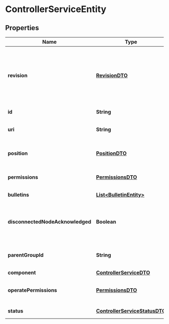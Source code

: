
# ControllerServiceEntity

## Properties
Name | Type | Description | Notes
------------ | ------------- | ------------- | -------------
**revision** | [**RevisionDTO**](RevisionDTO.md) | The revision for this request/response. The revision is required for any mutable flow requests and is included in all responses. |  [optional]
**id** | **String** | The id of the component. |  [optional]
**uri** | **String** | The URI for futures requests to the component. |  [optional]
**position** | [**PositionDTO**](PositionDTO.md) | The position of this component in the UI if applicable. |  [optional]
**permissions** | [**PermissionsDTO**](PermissionsDTO.md) | The permissions for this component. |  [optional]
**bulletins** | [**List&lt;BulletinEntity&gt;**](BulletinEntity.md) | The bulletins for this component. |  [optional]
**disconnectedNodeAcknowledged** | **Boolean** | Acknowledges that this node is disconnected to allow for mutable requests to proceed. |  [optional]
**parentGroupId** | **String** | The id of parent process group of this ControllerService. |  [optional]
**component** | [**ControllerServiceDTO**](ControllerServiceDTO.md) |  |  [optional]
**operatePermissions** | [**PermissionsDTO**](PermissionsDTO.md) | The permissions for this component operations. |  [optional]
**status** | [**ControllerServiceStatusDTO**](ControllerServiceStatusDTO.md) | The status for this ControllerService. |  [optional]



